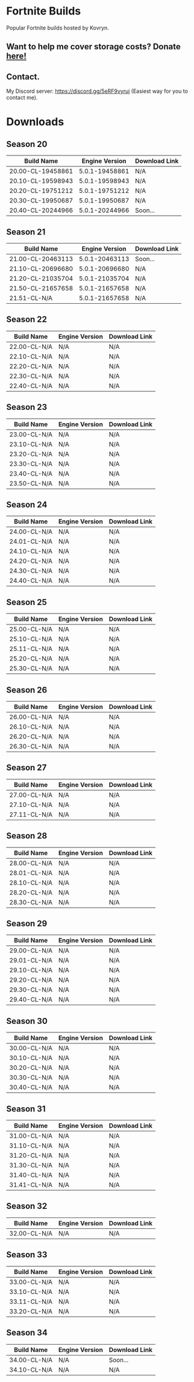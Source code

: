 # Fortnite Builds
Popular Fortnite builds hosted by Kovryn. 

## Want to help me cover storage costs? Donate [here!](https://paypal.me/kovryn?country.x=ZA&locale.x=en_US)

## Contact.

My Discord server: https://discord.gg/5eRF9vyruj (Easiest way for you to contact me).

# Downloads

## Season 20
| Build Name | Engine Version | Download Link |
|--------------|----------------|---------------|
| 20.00-CL-19458861 | 5.0.1-19458861 | N/A |
| 20.10-CL-19598943 | 5.0.1-19598943 | N/A |
| 20.20-CL-19751212 | 5.0.1-19751212 | N/A |
| 20.30-CL-19950687 | 5.0.1-19950687 | N/A |
| 20.40-CL-20244966 | 5.0.1-20244966 | Soon... |

## Season 21
| Build Name | Engine Version | Download Link |
|--------------|----------------|---------------|
| 21.00-CL-20463113 | 5.0.1-20463113 | Soon... |
| 21.10-CL-20696680 | 5.0.1-20696680 | N/A |
| 21.20-CL-21035704 | 5.0.1-21035704 | N/A |
| 21.50-CL-21657658 | 5.0.1-21657658 | N/A |
| 21.51-CL-N/A | 5.0.1-21657658 | N/A |

## Season 22
| Build Name | Engine Version | Download Link |
|--------------|----------------|---------------|
| 22.00-CL-N/A | N/A | N/A |
| 22.10-CL-N/A | N/A | N/A |
| 22.20-CL-N/A | N/A | N/A |
| 22.30-CL-N/A | N/A | N/A |
| 22.40-CL-N/A | N/A | N/A |

## Season 23
| Build Name | Engine Version | Download Link |
|--------------|----------------|---------------|
| 23.00-CL-N/A | N/A | N/A |
| 23.10-CL-N/A | N/A | N/A |
| 23.20-CL-N/A | N/A | N/A |
| 23.30-CL-N/A | N/A | N/A |
| 23.40-CL-N/A | N/A | N/A |
| 23.50-CL-N/A | N/A | N/A |

## Season 24
| Build Name | Engine Version | Download Link |
|--------------|----------------|---------------|
| 24.00-CL-N/A | N/A | N/A |
| 24.01-CL-N/A | N/A | N/A |
| 24.10-CL-N/A | N/A | N/A |
| 24.20-CL-N/A | N/A | N/A |
| 24.30-CL-N/A | N/A | N/A |
| 24.40-CL-N/A | N/A | N/A |

## Season 25
| Build Name | Engine Version | Download Link |
|--------------|----------------|---------------|
| 25.00-CL-N/A | N/A | N/A |
| 25.10-CL-N/A | N/A | N/A |
| 25.11-CL-N/A | N/A | N/A |
| 25.20-CL-N/A | N/A | N/A |
| 25.30-CL-N/A | N/A | N/A |

## Season 26
| Build Name | Engine Version | Download Link |
|--------------|----------------|---------------|
| 26.00-CL-N/A | N/A | N/A |
| 26.10-CL-N/A | N/A | N/A |
| 26.20-CL-N/A | N/A | N/A |
| 26.30-CL-N/A | N/A | N/A |

## Season 27
| Build Name | Engine Version | Download Link |
|--------------|----------------|---------------|
| 27.00-CL-N/A | N/A | N/A |
| 27.10-CL-N/A | N/A | N/A |
| 27.11-CL-N/A | N/A | N/A |

## Season 28
| Build Name | Engine Version | Download Link |
|--------------|----------------|---------------|
| 28.00-CL-N/A | N/A | N/A |
| 28.01-CL-N/A | N/A | N/A |
| 28.10-CL-N/A | N/A | N/A |
| 28.20-CL-N/A | N/A | N/A |
| 28.30-CL-N/A | N/A | N/A |

## Season 29
| Build Name | Engine Version | Download Link |
|--------------|----------------|---------------|
| 29.00-CL-N/A | N/A | N/A |
| 29.01-CL-N/A | N/A | N/A |
| 29.10-CL-N/A | N/A | N/A |
| 29.20-CL-N/A | N/A | N/A |
| 29.30-CL-N/A | N/A | N/A |
| 29.40-CL-N/A | N/A | N/A |

## Season 30
| Build Name | Engine Version | Download Link |
|--------------|----------------|---------------|
| 30.00-CL-N/A | N/A | N/A |
| 30.10-CL-N/A | N/A | N/A |
| 30.20-CL-N/A | N/A | N/A |
| 30.30-CL-N/A | N/A | N/A |
| 30.40-CL-N/A | N/A | N/A |

## Season 31
| Build Name | Engine Version | Download Link |
|--------------|----------------|---------------|
| 31.00-CL-N/A | N/A | N/A |
| 31.10-CL-N/A | N/A | N/A |
| 31.20-CL-N/A | N/A | N/A |
| 31.30-CL-N/A | N/A | N/A |
| 31.40-CL-N/A | N/A | N/A |
| 31.41-CL-N/A | N/A | N/A |

## Season 32
| Build Name | Engine Version | Download Link |
|--------------|----------------|---------------|
| 32.00-CL-N/A | N/A | N/A |

## Season 33
| Build Name | Engine Version | Download Link |
|--------------|----------------|---------------|
| 33.00-CL-N/A | N/A | N/A |
| 33.10-CL-N/A | N/A | N/A |
| 33.11-CL-N/A | N/A | N/A |
| 33.20-CL-N/A | N/A | N/A |

## Season 34
| Build Name | Engine Version | Download Link |
|--------------|----------------|---------------|
| 34.00-CL-N/A | N/A | Soon... |
| 34.10-CL-N/A | N/A | N/A |
